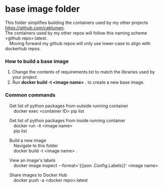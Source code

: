 # base image folder

This folder simplifies building the containers used by my other projects https://github.com/cablumen.  
The containers used by my other repos will follow this naming scheme \<github repo\>:latest.  
&emsp;Moving forward my github repos will only use lower-case to align with dockerhub repos.  

### How to build a base image

1. Change the contents of requirements.txt to match the libraries used by your project.  
2. Run **docker build -t \<image name\> .** to create a new base image.  

### Common commands  
&emsp;Get list of python packages from outside running container  
&emsp;&emsp;docker exec \<container ID\> pip list  

&emsp;Get list of python packages from inside running container  
&emsp;&emsp;docker run -it \<image name\>  
&emsp;&emsp;pip list  

&emsp;Build a new image  
&emsp;&emsp;Navigate to this folder  
&emsp;&emsp;docker build -t \<image name\> .  

&emsp;View an image's labels  
&emsp;&emsp;docker image inspect --format='{{json .Config.Labels}}' \<image name\>  

&emsp;Share images to Docker Hub  
&emsp;&emsp;docker push -a \<docker repo\>:latest  